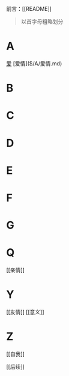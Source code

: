 
前言：[[README]]

>以首字母粗略划分

# A
[爱]($/A/爱.md)
[爱情]($/A/爱情.md) 
# B
# C
# D
# E
# F
# G
# Q
[[亲情]]
# Y
[[友情]]
[[意义]]
# Z
[[自我]]

[[后续]]
